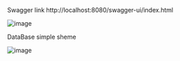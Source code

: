 Swagger link http://localhost:8080/swagger-ui/index.html

![image](https://github.com/elmoboi/socialmedia-restful-api/assets/65456718/eee47f1a-9ba7-4521-9902-082de06eb2f4)

DataBase simple sheme

![image](https://github.com/elmoboi/socialmedia-restful-api/assets/65456718/384a9c14-2e38-4ee1-85b2-ff9826de0e42)
